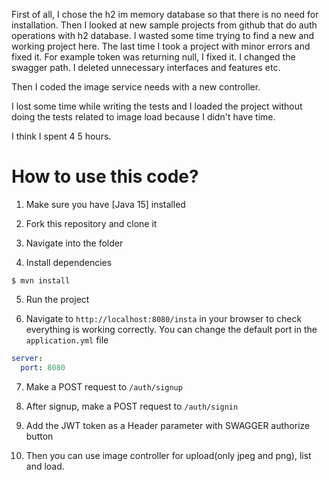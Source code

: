 
First of all, I chose the h2 im memory database so that there is no need for installation. Then I looked at new sample projects from github that do auth operations with h2 database. I wasted some time trying to find a new and working project here. The last time I took a project with minor errors and fixed it. For example token was returning null, I fixed it. I changed the swagger path. I deleted unnecessary interfaces and features etc.

Then I coded the image service needs with a new controller.

I lost some time while writing the tests and I loaded the project without doing the tests related to image load because I didn't have time.

I think I spent 4 5 hours.

# How to use this code?

1. Make sure you have [Java 15] installed

2. Fork this repository and clone it

3. Navigate into the folder  

4. Install dependencies

```
$ mvn install
```
5. Run the project


6. Navigate to `http://localhost:8080/insta` in your browser to check everything is working correctly. You can change the default port in the `application.yml` file

```yml
server:
  port: 8080
```

7. Make a POST request to `/auth/signup`


8. After signup, make a POST request to `/auth/signin` 


9. Add the JWT token as a Header parameter with SWAGGER authorize button


10. Then you can use image controller for upload(only jpeg and png), list and load.

